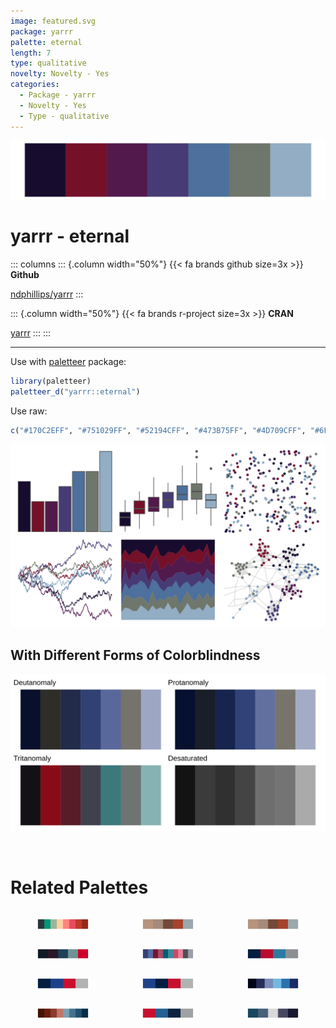 ```yaml
---
image: featured.svg
package: yarrr
palette: eternal
length: 7
type: qualitative
novelty: Novelty - Yes
categories:
  - Package - yarrr
  - Novelty - Yes
  - Type - qualitative
---
```


![](featured.svg)

# yarrr - eternal 

::: columns
::: {.column width="50%"}
{{< fa brands github size=3x >}}
**Github**

[ndphillips/yarrr](https://github.com/ndphillips/yarrr)
:::

::: {.column width="50%"}
{{< fa brands r-project size=3x >}}
**CRAN**

[yarrr](https://CRAN.R-project.org/package=yarrr)
:::
:::

<hr> 

Use with [paletteer](https://emilhvitfeldt.github.io/paletteer/) package:

```r
library(paletteer)
paletteer_d("yarrr::eternal")
```

Use raw:

```r
c("#170C2EFF", "#751029FF", "#52194CFF", "#473B75FF", "#4D709CFF", "#6F766BFF", "#92ADC4FF")
``` 

![](examples.png) <br>

## With Different Forms of Colorblindness

![](colorblind.svg) 

<br>

# Related Palettes

<div class="list" style="display: grid; grid-template-columns: auto auto auto;"> <figure class="figure">
<a href="../../awtools/a_palette/"> <img src="../../awtools/a_palette/featured.svg" style="width: 100%;" class="figure-img"></a>
</figure> <figure class="figure">
<a href="../../ButterflyColors/hamadryas_feronia/"> <img src="../../ButterflyColors/hamadryas_feronia/featured.svg" style="width: 100%;" class="figure-img"></a>
</figure> <figure class="figure">
<a href="../../ButterflyColors/hamadryas_feronia/"> <img src="../../ButterflyColors/hamadryas_feronia/featured.svg" style="width: 100%;" class="figure-img"></a>
</figure> <figure class="figure">
<a href="../../beyonce/X106/"> <img src="../../beyonce/X106/featured.svg" style="width: 100%;" class="figure-img"></a>
</figure> <figure class="figure">
<a href="../../unikn/pal_unikn_dark/"> <img src="../../unikn/pal_unikn_dark/featured.svg" style="width: 100%;" class="figure-img"></a>
</figure> <figure class="figure">
<a href="../../nbapalettes/rockets_90s/"> <img src="../../nbapalettes/rockets_90s/featured.svg" style="width: 100%;" class="figure-img"></a>
</figure> <figure class="figure">
<a href="../../nbapalettes/pistons/"> <img src="../../nbapalettes/pistons/featured.svg" style="width: 100%;" class="figure-img"></a>
</figure> <figure class="figure">
<a href="../../nbapalettes/pistons_city/"> <img src="../../nbapalettes/pistons_city/featured.svg" style="width: 100%;" class="figure-img"></a>
</figure> <figure class="figure">
<a href="../../beyonce/X15/"> <img src="../../beyonce/X15/featured.svg" style="width: 100%;" class="figure-img"></a>
</figure> <figure class="figure">
<a href="../../MetBrewer/Troy/"> <img src="../../MetBrewer/Troy/featured.svg" style="width: 100%;" class="figure-img"></a>
</figure> <figure class="figure">
<a href="../../nbapalettes/timberwolves_statement/"> <img src="../../nbapalettes/timberwolves_statement/featured.svg" style="width: 100%;" class="figure-img"></a>
</figure> <figure class="figure">
<a href="../../nord/mountain_forms/"> <img src="../../nord/mountain_forms/featured.svg" style="width: 100%;" class="figure-img"></a>
</figure> 
</div>

